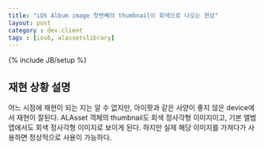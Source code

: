 ```yaml
---
title: "iOS Album image 첫번째의 thumbnail이 회색으로 나오는 현상"
layout: post
category : dev.client
tags : [ios6, alassetslibrary]
---
```

{% include JB/setup %}

재현 상황 설명
--------------

어느 시점에 재현이 되는 지는 알 수 없지만, 아이팟과 같은 사양이 좋지
않은 device에서 재현이 잘된다. ALAsset 객체의 thumbnail도 회색 정사각형
이미지이고, 기본 앨범 앱에서도 회색 정사각형 이미지로 보이게 된다.
하지만 실제 해당 이미지를 가져다가 사용하면 정상적으로 사용이 가능하다.
